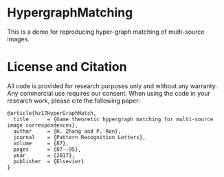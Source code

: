 # HypergraphMatching
This is a demo for reproducing hyper-graph matching of multi-source images.

# License and Citation
All code is provided for research purposes only and without any warranty. Any commercial use requires our consent. When using the code in your research work, please cite the following paper: 

    @article{hz17HyperGraphMatch, 
      title      = {Game theoretic hypergraph matching for multi-source image correspondences}, 
      author     = {H. Zhang and P. Ren}, 
      journal    = {Pattern Recognition Letters}, 
      volume     = {87}, 
      pages      = {87--95}, 
      year       = {2017}, 
      publisher  = {Elsevier} 
    } 

